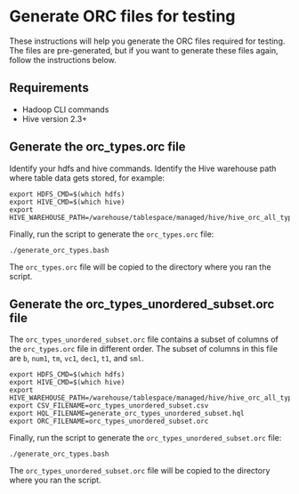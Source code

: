 # Generate ORC files for testing

These instructions will help you generate the ORC files required for testing.
The files are pre-generated, but if you want to generate these files again,
follow the instructions below.

## Requirements

- Hadoop CLI commands
- Hive version 2.3+

## Generate the orc_types.orc file

Identify your hdfs and hive commands. Identify the Hive warehouse path where
table data gets stored, for example:

```shell script
export HDFS_CMD=$(which hdfs)
export HIVE_CMD=$(which hive)
export HIVE_WAREHOUSE_PATH=/warehouse/tablespace/managed/hive/hive_orc_all_types
```

Finally, run the script to generate the `orc_types.orc` file:

```shell script
./generate_orc_types.bash
```

The `orc_types.orc` file will be copied to the directory where you ran the
script.

## Generate the orc_types_unordered_subset.orc file

The `orc_types_unordered_subset.orc` file contains a subset of columns of the
`orc_types.orc` file in different order. The subset of columns in this file
are `b`, `num1`, `tm`, `vc1`, `dec1`, `t1`, and `sml`.

```shell script
export HDFS_CMD=$(which hdfs)
export HIVE_CMD=$(which hive)
export HIVE_WAREHOUSE_PATH=/warehouse/tablespace/managed/hive/hive_orc_all_types
export CSV_FILENAME=orc_types_unordered_subset.csv
export HQL_FILENAME=generate_orc_types_unordered_subset.hql
export ORC_FILENAME=orc_types_unordered_subset.orc
```

Finally, run the script to generate the `orc_types_unordered_subset.orc` file:

```shell script
./generate_orc_types.bash
```

The `orc_types_unordered_subset.orc` file will be copied to the directory
where you ran the script.
